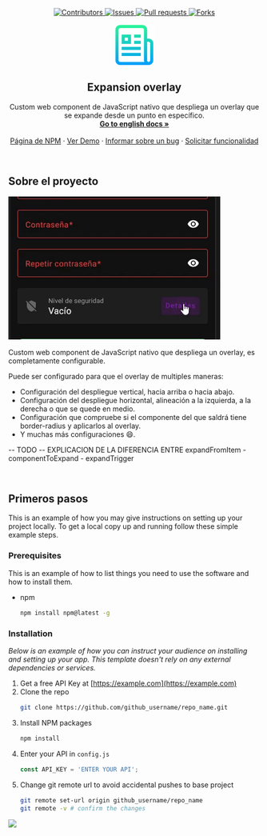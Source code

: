 <!-- ORIGINAL README TEMPLATE -- https://github.com/othneildrew/Best-README-Template --> 

<!-- Enlace que dirige al readme en español -->
<a id="readme-spanish"></a>

<!-- PROJECT SHIELDS -->
<!--
*** I'm using markdown "reference style" links for readability.
*** Reference links are enclosed in brackets [ ] instead of parentheses ( ).
*** See the bottom of this document for the declaration of the reference variables
*** for contributors-url, forks-url, etc. This is an optional, concise syntax you may use.
*** https://www.markdownguide.org/basic-syntax/#reference-style-links
-->

<div align="center">
  <a href="https://github.com/fernandocanadasortega/expansion-overlay/graphs/contributors">
    <img alt="Contributors" src="https://img.shields.io/github/contributors/fernandocanadasortega/expansion-overlay.svg?style=for-the-badge" />
  </a>
  <a href="https://github.com/fernandocanadasortega/expansion-overlay/issues">
    <img alt="Issues" src="https://img.shields.io/github/issues/fernandocanadasortega/expansion-overlay.svg?style=for-the-badge" />
  </a>
  <a href="https://github.com/fernandocanadasortega/expansion-overlay/pulls">
    <img alt="Pull requests" src="https://img.shields.io/github/issues-pr/fernandocanadasortega/expansion-overlay.svg?style=for-the-badge" />
  </a>
  <a href="https://github.com/fernandocanadasortega/expansion-overlay/forks">
    <img alt="Forks" src="https://img.shields.io/github/forks/fernandocanadasortega/expansion-overlay.svg?style=for-the-badge" />
  </a>
</div>

<!-- PROJECT LOGO -->
<br />
<div align="center">
  <a href="https://github.com/othneildrew/Best-README-Template">
    <img src="assets/logo.png" alt="Logo" width="80" height="80">
  </a>

  <h2 align="center">Expansion overlay</h2>

  <p align="center">
    Custom web component de JavaScript nativo que despliega un overlay que se expande desde un punto en específico.
    <br />
    <a href="#readme-spanish"><strong>Go to english docs »</strong></a>
    <br />
    <br />
    <a href="https://www.npmjs.com/">Página de NPM</a>
    ·
    <a href="https://stackblitz.com/">Ver Demo</a>
    ·
    <a href="https://github.com/fernandocanadasortega/expansion-overlay/issues/new?labels=bug&template=bug-report---.md">Informar sobre un bug</a>
    ·
    <a href="https://github.com/fernandocanadasortega/expansion-overlay/issues/new?labels=enhancement&template=feature-request---.md">Solicitar funcionalidad</a>
  </p>
</div>

<br />

<!-- ABOUT THE PROJECT -->
## Sobre el proyecto

![](https://github.com/fernandocanadasortega/expansion-overlay/blob/master/Ejemplo%20expansion-overlay.gif)

Custom web component de JavaScript nativo que despliega un overlay, es completamente configurable. 

Puede ser configurado para que el overlay de multiples maneras:
* Configuración del despliegue vertical, hacia arriba o hacia abajo.
* Configuración del despliegue horizontal, alineación a la izquierda, a la derecha o que se quede en medio.
* Configuración que compruebe si el componente del que saldrá tiene border-radius y aplicarlos al overlay.
* Y muchas más configuraciones :smile:.

-- TODO -- EXPLICACION DE LA DIFERENCIA ENTRE expandFromItem - componentToExpand - expandTrigger 

<br />

<!-- GETTING STARTED -->
## Primeros pasos

This is an example of how you may give instructions on setting up your project locally.
To get a local copy up and running follow these simple example steps.

### Prerequisites

This is an example of how to list things you need to use the software and how to install them.
* npm
  ```sh
  npm install npm@latest -g
  ```

### Installation

_Below is an example of how you can instruct your audience on installing and setting up your app. This template doesn't rely on any external dependencies or services._

1. Get a free API Key at [https://example.com](https://example.com)
2. Clone the repo
   ```sh
   git clone https://github.com/github_username/repo_name.git
   ```
3. Install NPM packages
   ```sh
   npm install
   ```
4. Enter your API in `config.js`
   ```js
   const API_KEY = 'ENTER YOUR API';
   ```
5. Change git remote url to avoid accidental pushes to base project
   ```sh
   git remote set-url origin github_username/repo_name
   git remote -v # confirm the changes
   ```





![](https://en.wikipedia.org/wiki/File:CC-BY_icon.svg#/media/File:Cc_by_icon.png)





<!-- MARKDOWN LINKS & IMAGES -->
<!-- https://www.markdownguide.org/basic-syntax/#reference-style-links -->
